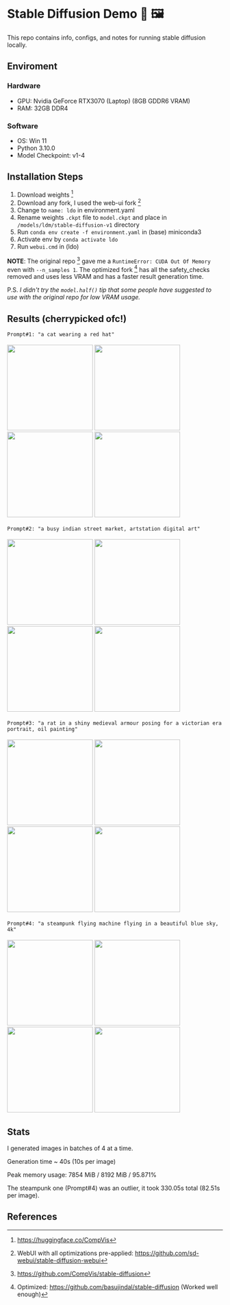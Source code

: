 # Stable Diffusion Demo 🤖 🖼️
This repo contains info, configs, and notes for running stable diffusion locally.

## Enviroment
### Hardware 
- GPU: Nvidia GeForce RTX3070 (Laptop) (8GB GDDR6 VRAM)
- RAM: 32GB DDR4

### Software
- OS: Win 11
- Python 3.10.0
- Model Checkpoint: v1-4

## Installation Steps
1. Download weights [^1]
2. Download any fork, I used the web-ui fork [^2]
3. Change to `name: ldo` in environment.yaml
4. Rename weights `.ckpt` file to `model.ckpt` and place in `/models/ldm/stable-diffusion-v1` directory
5. Run `conda env create -f environment.yaml` in (base) miniconda3
6. Activate env by `conda activate ldo`
7. Run `webui.cmd` in (ldo)

**NOTE**: The original repo [^3] gave me a `RuntimeError: CUDA Out Of Memory` even with `--n_samples 1`. The optimized fork [^4] has all the safety_checks removed and uses less VRAM and has a faster result generation time.

P.S. _I didn't try the `model.half()` tip that some people have suggested to use with the original repo for low VRAM usage._

## Results (cherrypicked ofc!)

<div>
<code>Prompt#1: "a cat wearing a red hat"</code>
</div>
<br>
<span>
<img src="https://i.imgur.com/bVWWMWN.png" width="200">
<img src="https://i.imgur.com/mE4mZuR.png" width="200">
<img src="https://i.imgur.com/4NuyDzR.png" width="200">
<img src="https://i.imgur.com/3wghOrX.png" width="200">
</span>
<br><br>
<div>
<code>Prompt#2: "a busy indian street market, artstation digital art"</code>
</div>
<br>
<span>
<img src="https://i.imgur.com/XuAcU60.png" width="200">
<img src="https://i.imgur.com/ZuCJjKW.png" width="200">
<img src="https://i.imgur.com/mQt1EAh.png" width="200">
<img src="https://i.imgur.com/yY2UIzz.png" width="200">
</span>
<br><br>
<div>
<code>Prompt#3: "a rat in a shiny medieval armour posing for a victorian era portrait, oil painting"</code>
</div>
<br>
<span>
<img src="https://i.imgur.com/y9GD8MN.png" width="200">
<img src="https://i.imgur.com/ITIzYTF.png" width="200">
<img src="https://i.imgur.com/fiT5zZU.png" width="200">
<img src="https://i.imgur.com/TyKEkhn.png" width="200">
</span>
<br><br>
<div>
<code>Prompt#4: "a steampunk flying machine flying in a beautiful blue sky, 4k"</code>
</div>
<br>
<span>
<img src="https://i.imgur.com/S2555TC.png" width="200">
<img src="https://i.imgur.com/TrFqnsS.png" width="200">
<img src="https://i.imgur.com/jn7Gan3.png" width="200">
<img src="https://i.imgur.com/4NmXpv5.png" width="200">
</span>
<br>

## Stats
I generated images in batches of 4 at a time.

Generation time ~ 40s (10s per image)

Peak memory usage: 7854 MiB / 8192 MiB / 95.871%

The steampunk one (Prompt#4) was an outlier, it took 330.05s total (82.51s per image).

## References
[^1]: https://huggingface.co/CompVis
[^3]: https://github.com/CompVis/stable-diffusion 
[^4]: Optimized: https://github.com/basujindal/stable-diffusion (Worked well enough)
[^2]:WebUI with all optimizations pre-applied: https://github.com/sd-webui/stable-diffusion-webui
[^5]: model.half() text2img only tip: https://www.reddit.com/r/StableDiffusion/comments/wuyu2u/comment/ilgr0lu/ (NOT TESTED)
